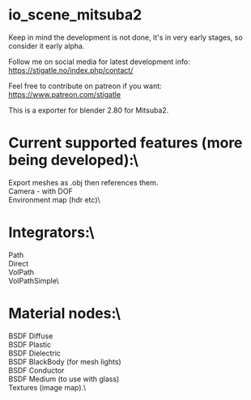# io_scene_mitsuba2
Keep in mind the development is not done, it's in very early stages, so consider it early alpha.

Follow me on social media for latest development info:
https://stigatle.no/index.php/contact/

Feel free to contribute on patreon if you want:
https://www.patreon.com/stigatle

This is a exporter for blender 2.80 for Mitsuba2.

# Current supported features (more being developed):\
Export meshes as .obj then references them.\
Camera - with DOF\
Environment map (hdr etc)\

# Integrators:\
Path\
Direct\
VolPath\
VolPathSimple\

# Material nodes:\
BSDF Diffuse\
BSDF Plastic\
BSDF Dielectric\
BSDF BlackBody (for mesh lights)\
BSDF Conductor\
BSDF Medium (to use with glass)\
Textures (image map).\